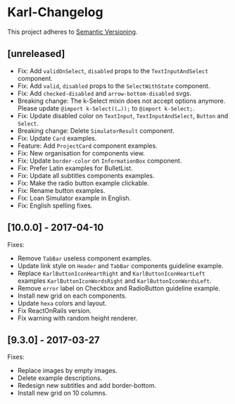 # Karl-Changelog

This project adheres to [Semantic Versioning](http://semver.org/).

## [unreleased]

- Fix: Add `validOnSelect`, `disabled` props to the `TextInputAndSelect` component.
- Fix: Add `valid`, `disabled` props to the `SelectWithState` component.
- Fix: Add `checked-disabled` and `arrow-bottom-disabled` svgs.
- Breaking change: The k-Select mixin does not accept options anymore.
  Please update `@import k-Select((…));` to `@import k-Select;`.
- Fix: Update disabled color on `TextInput`, `TextInputAndSelect`, `Button`
  and `Select`.
- Breaking change: Delete `SimulatorResult` component.
- Fix: Update `Card` examples.
- Feature: Add `ProjectCard` component examples.
- Fix: New organisation for components view.
- Fix: Update `border-color` on `InformationBox` component.
- Fix: Prefer Latin examples for BulletList.
- Fix: Update all subtitles components examples.
- Fix: Make the radio button example clickable.
- Fix: Rename button examples.
- Fix: Loan Simulator example in English.
- Fix: English spelling fixes.

## [10.0.0] - 2017-04-10

Fixes:
- Remove `TabBar` useless component examples.
- Update link style on `Header` and `TabBar` components guideline example.
- Replace `KarlButtonIconHeartRight` and `KarlButtonIconHeartLeft` examples
  `KarlButtonIconWordsRight` and `KarlButtonIconWordsLeft`.
- Remove `error` label on Checkbox and RadioButton guideline example.
- Install new grid on each components.
- Update `hexa` colors and layout.
- Fix ReactOnRails version.
- Fix warning with random height renderer.

## [9.3.0] - 2017-03-27

Fixes:
- Replace images by empty images.
- Delete example descriptions.
- Redesign new subtitles and add border-bottom.
- Install new grid on 10 columns.
